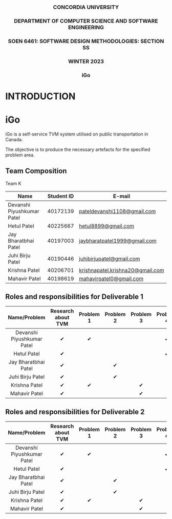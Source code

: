 ### <p style="text-align: center;">CONCORDIA UNIVERSITY</p>
### <p style="text-align: center;">DEPARTMENT OF COMPUTER SCIENCE AND SOFTWARE ENGINEERING</p>
### <p style="text-align: center;">SOEN 6461: SOFTWARE DESIGN METHODOLOGIES: SECTION SS</p>
### <p style="text-align: center;">WINTER 2023 </p>
### <p style="text-align: center;">iGo</p>

# INTRODUCTION

# iGo

iGo is a self-service TVM system utilised on public transportation in Canada.

The objective is to produce the necessary artefacts for the specified problem area.

## Team Composition

Team K

| Name  | Student ID | E-mail |
|-------|------------|--------|
|Devanshi Piyushkumar Patel | 40172139 | pateldevanshi1108@gmail.com |
|Hetul Patel | 40225667 | hetul8899@gmail.com |
|Jay Bharatbhai Patel | 40197003 | jaybharatpatel1999@gmail.com |
|Juhi Birju Patel | 40190446 | juhibirjupatel@gmail.com |
|Krishna Patel | 40206701 | krishnapatel.krishna20@gmail.com |
|Mahavir Patel | 40198619 | mahavirpatel0@gmail.com |



## Roles and responsibilities for Deliverable 1

|Name/Problem                        |Research about TVM|Problem 1|Problem 2|Problem 3|Problem 4|Problem 5|Documentation|
|:----------------------------------:|:----------------:|:-------:|:-------:|:-------:|:-------:|:-------:|:-----------:|
|Devanshi Piyushkumar Patel          |✔                 |✔       |        |         |✔        |        |✔             |
|Hetul Patel                         |✔                 |         |        |         |✔        |        |✔             |
|Jay Bharatbhai Patel                |✔                 |         |✔        |         |        |✔        |✔             |
|Juhi Birju Patel                    |✔                 |         |✔        |         |        |✔        |✔             |
|Krishna Patel                       |✔                 |✔         |        |✔         |        |        |✔             |
|Mahavir Patel                       |✔                 |         |        |✔         |        |✔        |✔             |

## Roles and responsibilities for Deliverable 2

|Name/Problem                        |Research about TVM|Problem 1|Problem 2|Problem 3|Problem 4|Documentation|
|:----------------------------------:|:----------------:|:-------:|:-------:|:-------:|:-------:|:-----------:|
|Devanshi Piyushkumar Patel          |✔                 |✔       |        |         |✔        |✔             |
|Hetul Patel                         |✔                 |         |        |         |✔        |✔             |
|Jay Bharatbhai Patel                |✔                 |         |✔        |         |        |✔             |
|Juhi Birju Patel                    |✔                 |         |✔        |         |        |✔             |
|Krishna Patel                       |✔                 |✔         |        |✔         |        |✔             |
|Mahavir Patel                       |✔                 |         |        |✔         |        |✔             |
